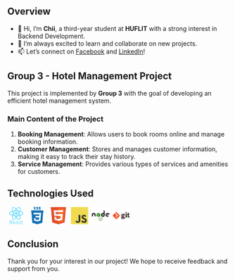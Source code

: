 ## Overview
- 👋 Hi, I’m **Chii**, a third-year student at **HUFLIT** with a strong interest in Backend Development.
- 💞️ I’m always excited to learn and collaborate on new projects.
- 📫 Let’s connect on [Facebook](https://www.facebook.com/elyzabellanchi) and [LinkedIn](https://www.linkedin.com/in/lan-chi-nguy%E1%BB%85n-856251316/)!

## Group 3 - Hotel Management Project

This project is implemented by **Group 3** with the goal of developing an efficient hotel management system.

### Main Content of the Project

1. **Booking Management**: Allows users to book rooms online and manage booking information.
2. **Customer Management**: Stores and manages customer information, making it easy to track their stay history.
3. **Service Management**: Provides various types of services and amenities for customers.

## Technologies Used

<div>
  <img src="https://github.com/devicons/devicon/blob/master/icons/react/react-original-wordmark.svg" title="React" alt="React" width="40" height="40"/>&nbsp;
  <img src="https://github.com/devicons/devicon/blob/master/icons/css3/css3-plain-wordmark.svg" title="CSS3" alt="CSS" width="40" height="40"/>&nbsp;
  <img src="https://github.com/devicons/devicon/blob/master/icons/html5/html5-original.svg" title="HTML5" alt="HTML" width="40" height="40"/>&nbsp;
  <img src="https://github.com/devicons/devicon/blob/master/icons/javascript/javascript-original.svg" title="JavaScript" alt="JavaScript" width="40" height="40"/>&nbsp;
  <img src="https://github.com/devicons/devicon/blob/master/icons/nodejs/nodejs-original-wordmark.svg" title="NodeJS" alt="NodeJS" width="40" height="40"/>&nbsp;
  <img src="https://github.com/devicons/devicon/blob/master/icons/git/git-original-wordmark.svg" title="Git" alt="Git" width="40" height="40"/>
</div>

## Conclusion

Thank you for your interest in our project! We hope to receive feedback and support from you.
